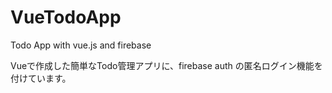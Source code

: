 # VueTodoApp
Todo App with vue.js and firebase

Vueで作成した簡単なTodo管理アプリに、firebase auth の匿名ログイン機能を付けています。
